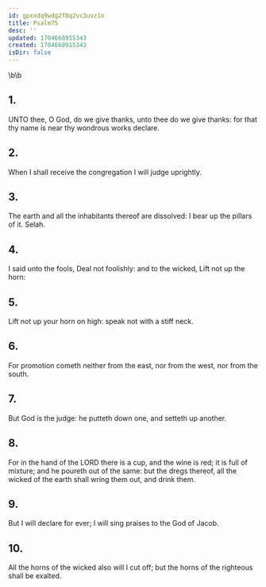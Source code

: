 ```yaml
---
id: gpxxdq9wdg2f8q2vc3uvz1o
title: Psalm75
desc: ''
updated: 1704668915343
created: 1704668915343
isDir: false
---
```

\b\b
## 1.
UNTO thee, O God, do we give thanks, unto thee do we give thanks: for that thy name is near thy wondrous works declare.
## 2.
When I shall receive the congregation I will judge uprightly.
## 3.
The earth and all the inhabitants thereof are dissolved: I bear up the pillars of it.  Selah.
## 4.
I said unto the fools, Deal not foolishly: and to the wicked, Lift not up the horn:
## 5.
Lift not up your horn on high: speak not with a stiff neck.
## 6.
For promotion cometh neither from the east, nor from the west, nor from the south.
## 7.
But God is the judge: he putteth down one, and setteth up another.
## 8.
For in the hand of the LORD there is a cup, and the wine is red; it is full of mixture; and he poureth out of the same: but the dregs thereof, all the wicked of the earth shall wring them out, and drink them.
## 9.
But I will declare for ever; I will sing praises to the God of Jacob.
## 10.
All the horns of the wicked also will I cut off; but the horns of the righteous shall be exalted.
